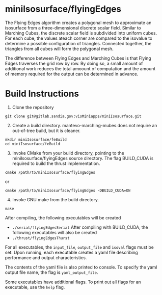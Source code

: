 # miniIsosurface/flyingEdges #

The Flying Edges algorithm creates a polygonal mesh to approximate an isosurface
from a three-dimensional discrete scalar field. Similar to Marching Cubes, the
discrete scalar field is subdivided into uniform cubes. For each cube, the values
ateach corner are compared to the isovalue to determine a possible configuration of
triangles. Connected together, the triangles from all cubes will form the polygonal
mesh.

The difference between Flying Edges and Marching Cubes is that Flying Edges
traverses the grid row by row. By doing so, a small amount of additional work
reduces the total amoount of computation and the amount of memory required
for the output can be determined in advance.

# Build Instructions #
1. Clone the repository

```
git clone git@gitlab.sandia.gov:visMiniapps/miniIsosurface.git
```
2. Create a build directory. mantevo-marching-mubes does not require an out-of-tree build, but it is
cleaner.

```
mkdir miniIsosurface/feBuild
cd miniIsosurface/feBuild
```
3. Invoke CMake from your build directory, pointing to the miniIsosurface/flyingEdges source directory.
The flag BUILD\_CUDA is required to build the thrust implementation.

```
cmake /path/to/miniIsosurface/flyingEdges
```

or

```
cmake /path/to/miniIsosurface/flyingEdges -DBUILD_CUDA=ON
```

4. Invoke GNU make from the build directory.

```
make
```

After compiling, the following executables will be created
* `./serial/flyingEdgesSerial`
After compiling with BUILD\_CUDA, the following executables will also be created
* `./thrust/flyingEdgesThurst`

For all executables, the `input_file`, `output_file` and `isoval` flags must be set.
Upon running, each executable creates a yaml file describing performance and output
characteristics.

The contents of the yaml file is also printed to console.
To specify the yaml output file name, the flag is `yaml_output_file`.

Some executables have additional flags. To print out all flags for an executable,
use the `help` flag.
